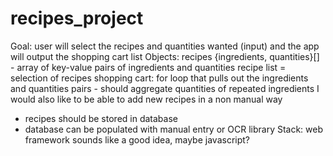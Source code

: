 # recipes_project
Goal: user will select the recipes and quantities 
    wanted (input) and the app will output the shopping cart list
Objects:
    recipes {ingredients, quantities}[] - array of key-value pairs of ingredients and quantities
    recipe list = selection of recipes
    shopping cart: for loop that pulls out the ingredients and quantities pairs
        - should aggregate quantities of repeated ingredients
I would also like to be able to add new recipes in a non manual way
- recipes should be stored in database
- database can be populated with manual entry or OCR library 
Stack: web framework sounds like a good idea, maybe javascript?
